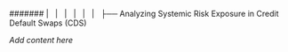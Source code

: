 ####### |   |   |   |   |   |   ├── Analyzing Systemic Risk Exposure in Credit Default Swaps (CDS)

*Add content here*
